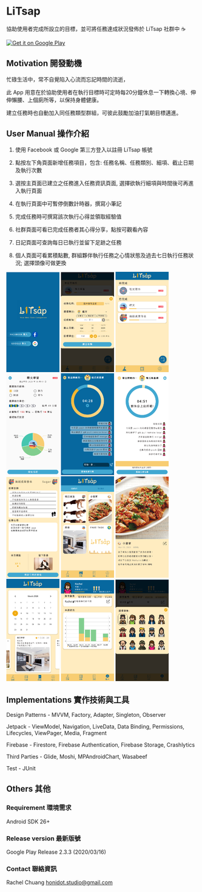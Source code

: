 # LiTsap
協助使用者完成所設立的目標，並可將任務達成狀況發佈於 LiTsap 社群中 :coffee:

<a href='https://play.google.com/store/apps/details?id=studio.honidot.litsap&pcampaignid=pcampaignidMKT-Other-global-all-co-prtnr-py-PartBadge-Mar2515-1'><img alt='Get it on Google Play' src='https://play.google.com/intl/en_us/badges/static/images/badges/en_badge_web_generic.png' width='200'/></a>

## Motivation 開發動機
忙碌生活中，常不自覺陷入心流而忘記時間的流逝，

此 App 用意在於協助使用者在執行目標時可定時每20分鐘休息一下轉換心境、伸伸懶腰、上個廁所等，以保持身體健康。

建立任務時也自動加入同任務類型群組，可彼此鼓勵加油打氣朝目標邁進。

## User Manual 操作介紹
1. 使用 Facebook 或 Google 第三方登入以註冊 LiTsap 帳號

2. 點按左下角頁面新增任務項目，包含: 任務名稱、任務類別、細項、截止日期及執行次數

3. 選按主頁面已建立之任務進入任務資訊頁面, 選擇欲執行細項與時間後可再進入執行頁面

4. 在執行頁面中可暫停倒數計時器，撰寫小筆記

5. 完成任務時可撰寫該次執行心得並領取經驗值

6. 社群頁面可看已完成任務者其心得分享，點按可觀看內容

7. 日記頁面可查詢每日已執行並留下足跡之任務

8. 個人頁面可看累積點數, 群組夥伴執行任務之心情狀態及過去七日執行任務狀況; 選擇頭像可做更換

<img alt='Login Page' src='LiTsap/readme_imgs/Screenshot_20200225-232141.png'  width="140"></img>     <img alt='Create Page' src='LiTsap/readme_imgs/Screenshot_20200308-204903.png'  width="140"></img> 
<img alt='Task Page' src='LiTsap/readme_imgs/Screenshot_20200225-224312.png'  width="140"></img> 
<img alt='Detail Page' src='LiTsap/readme_imgs/Screenshot_20200308-210302.png'  width="140"></img>     <img alt='Workout Page' src='LiTsap/readme_imgs/Screenshot_20200225-224836.png'  width="140"></img>   <img alt='Break Page' src='LiTsap/readme_imgs/Screenshot_20200316-235504.png'  width="140"></img>     <img alt='Finish Page' src='/LiTsap/readme_imgs/Screenshot_20200225-231207.png'  width="140"></img>     <img alt='Post Page' src='LiTsap/readme_imgs/Screenshot_20200308-205353.png'  width="140"></img> <img alt='Post Share Page' src='LiTsap/readme_imgs/Screenshot_20200308-205831.png'  width="140"></img>     <img alt='Diary Page' src='LiTsap/readme_imgs/Screenshot_20200308-205847.png'  width="140"></img>     <img alt='Profile Page' src='LiTsap/readme_imgs/Screenshot_20200308-205935.png'  width="140"></img> <img alt='Profile Page' src='LiTsap/readme_imgs/Screenshot_20200313-210303.png'  width="140"></img>

## Implementations 實作技術與工具
Design Patterns - MVVM, Factory, Adapter, Singleton, Observer

Jetpack - ViewModel, Navigation, LiveData, Data Binding, Permissions, Lifecycles, ViewPager, Media, Fragment

Firebase - Firestore, Firebase Authentication, Firebase Storage, Crashlytics

Third Parties - Glide, Moshi, MPAndroidChart, Wasabeef

Test - JUnit

## Others 其他
### Requirement 環境需求
Android SDK 26+
### Release version 最新版號
Google Play Release 2.3.3 (2020/03/16)
### Contact 聯絡資訊
Rachel Chuang honidot.studio@gmail.com
